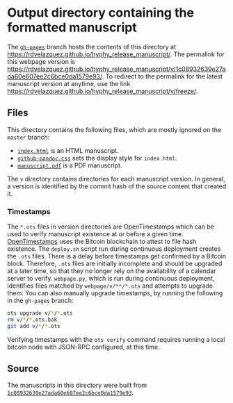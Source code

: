 # Output directory containing the formatted manuscript

The [`gh-pages`](https://github.com/rdvelazquez/hyphy_release_manuscript/tree/gh-pages) branch hosts the contents of this directory at https://rdvelazquez.github.io/hyphy_release_manuscript/.
The permalink for this webpage version is https://rdvelazquez.github.io/hyphy_release_manuscript/v/1c08932639e27ada60e607ee2c6bce0da1579e93/.
To redirect to the permalink for the latest manuscript version at anytime, use the link https://rdvelazquez.github.io/hyphy_release_manuscript/v/freeze/.

## Files

This directory contains the following files, which are mostly ignored on the `master` branch:

+ [`index.html`](index.html) is an HTML manuscript.
+ [`github-pandoc.css`](github-pandoc.css) sets the display style for `index.html`.
+ [`manuscript.pdf`](manuscript.pdf) is a PDF manuscript.

The `v` directory contains directories for each manuscript version.
In general, a version is identified by the commit hash of the source content that created it.

### Timestamps

The `*.ots` files in version directories are OpenTimestamps which can be used to verify manuscript existence at or before a given time.
[OpenTimestamps](https://opentimestamps.org/) uses the Bitcoin blockchain to attest to file hash existence.
The `deploy.sh` script run during continuous deployment creates the `.ots` files.
There is a delay before timestamps get confirmed by a Bitcoin block.
Therefore, `.ots` files are initially incomplete and should be upgraded at a later time, so that they no longer rely on the availability of a calendar server to verify.
`webpage.py`, which is run during continuous deployment, identifies files matched by `webpage/v/**/*.ots` and attempts to upgrade them.
You can also manually upgrade timestamps, by running the following in the `gh-pages` branch:

```sh
ots upgrade v/*/*.ots
rm v/*/*.ots.bak
git add v/*/*.ots
```

Verifying timestamps with the `ots verify` command requires running a local bitcoin node with JSON-RPC configured, at this time.

## Source

The manuscripts in this directory were built from
[`1c08932639e27ada60e607ee2c6bce0da1579e93`](https://github.com/rdvelazquez/hyphy_release_manuscript/commit/1c08932639e27ada60e607ee2c6bce0da1579e93).
